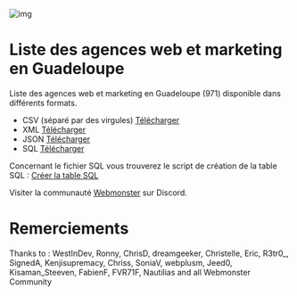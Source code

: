 ![img](https://techmonster.info/assets/img/logo-webmonster-community.png)

# Liste des agences web et marketing en Guadeloupe

Liste des agences web et marketing en Guadeloupe (971) disponible dans différents formats.

- CSV (séparé par des virgules)
[Télécharger](agences-guadeloupe.csv)
- XML
[Télécharger](agences-guadeloupe.xml)
- JSON
[Télécharger](agences-guadeloupe.json)
- SQL
[Télécharger](agences-guadeloupe.sql)

Concernant le fichier SQL vous trouverez le script de création de la table SQL :
[Créer la table SQL](create-table.sql)


Visiter la communauté [Webmonster](https://discord.gg/maynphPgp2) sur Discord.


# Remerciements
Thanks to : WestInDev, Ronny, ChrisD, dreamgeeker, Christelle, Eric, R3tr0_, SignedA, Kenjisupremacy, Chriss, SoniaV, webplusm, Jeed0, Kisaman_Steeven, FabienF, FVR71F, Nautilias and all Webmonster Community
